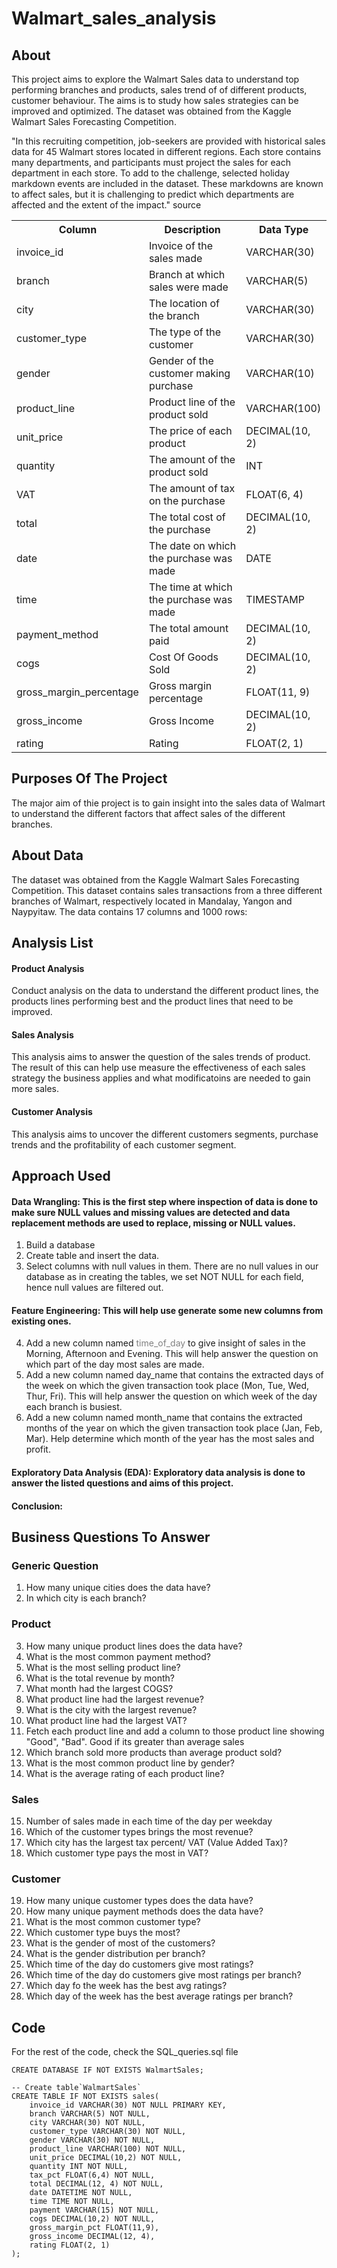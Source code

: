 # Walmart_sales_analysis

## About

This project aims to explore the Walmart Sales data to understand top performing branches and products, sales trend of of different products, customer behaviour. The aims is to study how sales strategies can be improved and optimized. The dataset was obtained from the Kaggle Walmart Sales Forecasting Competition.

"In this recruiting competition, job-seekers are provided with historical sales data for 45 Walmart stores located in different regions. Each store contains many departments, and participants must project the sales for each department in each store. To add to the challenge, selected holiday markdown events are included in the dataset. These markdowns are known to affect sales, but it is challenging to predict which departments are affected and the extent of the impact." source

<table>
    <tr>
        <th>Column</th>
        <th>Description</th>
        <th>Data Type</th>
    </tr>
    <tr>
        <td>invoice_id</td>
        <td>Invoice of the sales made</td>
        <td>VARCHAR(30)</td>
    </tr>
    <tr>
        <td>branch</td>
        <td>Branch at which sales were made</td>
        <td>VARCHAR(5)</td>
    </tr>
    <tr>
        <td>city</td>
        <td>The location of the branch</td>
        <td>VARCHAR(30)</td>
    </tr>
    <tr>
        <td>customer_type</td>
        <td>The type of the customer</td>
        <td>VARCHAR(30)</td>
    </tr>
    <tr>
        <td>gender</td>
        <td>Gender of the customer making purchase</td>
        <td>VARCHAR(10)</td>
    </tr>
    <tr>
        <td>product_line</td>
        <td>Product line of the product sold</td>
        <td>VARCHAR(100)</td>
    </tr>
    <tr>
        <td>unit_price</td>
        <td>The price of each product</td>
        <td>DECIMAL(10, 2)</td>
    </tr>
    <tr>
        <td>quantity</td>
        <td>The amount of the product sold</td>
        <td>INT</td>
    </tr>
    <tr>
        <td>VAT</td>
        <td>The amount of tax on the purchase</td>
        <td>FLOAT(6, 4)</td>
    </tr>
    <tr>
        <td>total</td>
        <td>The total cost of the purchase</td>
        <td>DECIMAL(10, 2)</td>
    </tr>
    <tr>
        <td>date</td>
        <td>The date on which the purchase was made</td>
        <td>DATE</td>
    </tr>
    <tr>
        <td>time</td>
        <td>The time at which the purchase was made</td>
        <td>TIMESTAMP</td>
    </tr>
    <tr>
        <td>payment_method</td>
        <td>The total amount paid</td>
        <td>DECIMAL(10, 2)</td>
    </tr>
    <tr>
        <td>cogs</td>
        <td>Cost Of Goods Sold</td>
        <td>DECIMAL(10, 2)</td>
    </tr>
    <tr>
        <td>gross_margin_percentage</td>
        <td>Gross margin percentage</td>
        <td>FLOAT(11, 9)</td>
    </tr>
    <tr>
        <td>gross_income</td>
        <td>Gross Income</td>
        <td>DECIMAL(10, 2)</td>
    </tr>
    <tr>
        <td>rating</td>
        <td>Rating</td>
        <td>FLOAT(2, 1)</td>
    </tr>
</table>

## Purposes Of The Project

The major aim of thie project is to gain insight into the sales data of Walmart to understand the different factors that affect sales of the different branches.

## About Data

The dataset was obtained from the Kaggle Walmart Sales Forecasting Competition. This dataset contains sales transactions from a three different branches of Walmart, respectively located in Mandalay, Yangon and Naypyitaw. The data contains 17 columns and 1000 rows:

## Analysis List

#### Product Analysis
Conduct analysis on the data to understand the different product lines, the products lines performing best and the product lines that need to be improved.

#### Sales Analysis
This analysis aims to answer the question of the sales trends of product. The result of this can help use measure the effectiveness of each sales strategy the business applies and what modificatoins are needed to gain more sales.

#### Customer Analysis
This analysis aims to uncover the different customers segments, purchase trends and the profitability of each customer segment.


## Approach Used

#### Data Wrangling: This is the first step where inspection of data is done to make sure NULL values and missing values are detected and data replacement methods are used to replace, missing or NULL values.

1. Build a database
2. Create table and insert the data.
3. Select columns with null values in them. There are no null values in our database as in creating the tables, we set NOT NULL for each field, hence null values are filtered out.

#### Feature Engineering: This will help use generate some new columns from existing ones.



4. Add a new column named  <span style="color:grey">
time_of_day
</span>to give insight of sales in the Morning, Afternoon and Evening. This will help answer the question on which part of the day most sales are made.
5. Add a new column named day_name that contains the extracted days of the week on which the given transaction took place (Mon, Tue, Wed, Thur, Fri). This will help answer the question on which week of the day each branch is busiest.
6. Add a new column named month_name that contains the extracted months of the year on which the given transaction took place (Jan, Feb, Mar). Help determine which month of the year has the most sales and profit.
   
#### Exploratory Data Analysis (EDA): Exploratory data analysis is done to answer the listed questions and aims of this project.

#### Conclusion:


## Business Questions To Answer

### Generic Question

1. How many unique cities does the data have?
2. In which city is each branch?


### Product

3. How many unique product lines does the data have?
4. What is the most common payment method?
5. What is the most selling product line?
6. What is the total revenue by month?
7. What month had the largest COGS?
8. What product line had the largest revenue?
9. What is the city with the largest revenue?
10. What product line had the largest VAT?
11. Fetch each product line and add a column to those product line showing "Good", "Bad". Good if its greater than average sales
12. Which branch sold more products than average product sold?
13. What is the most common product line by gender?
14. What is the average rating of each product line?


### Sales

15. Number of sales made in each time of the day per weekday
16. Which of the customer types brings the most revenue?
17. Which city has the largest tax percent/ VAT (Value Added Tax)?
18. Which customer type pays the most in VAT?

    
### Customer

19. How many unique customer types does the data have?
20. How many unique payment methods does the data have?
21. What is the most common customer type?
22. Which customer type buys the most?
23. What is the gender of most of the customers?
24. What is the gender distribution per branch?
25. Which time of the day do customers give most ratings?
26. Which time of the day do customers give most ratings per branch?
27. Which day fo the week has the best avg ratings?
28. Which day of the week has the best average ratings per branch?


## Code

For the rest of the code, check the SQL_queries.sql file

``` -- Create database
CREATE DATABASE IF NOT EXISTS WalmartSales;

-- Create table`WalmartSales`
CREATE TABLE IF NOT EXISTS sales(
	invoice_id VARCHAR(30) NOT NULL PRIMARY KEY,
    branch VARCHAR(5) NOT NULL,
    city VARCHAR(30) NOT NULL,
    customer_type VARCHAR(30) NOT NULL,
    gender VARCHAR(30) NOT NULL,
    product_line VARCHAR(100) NOT NULL,
    unit_price DECIMAL(10,2) NOT NULL,
    quantity INT NOT NULL,
    tax_pct FLOAT(6,4) NOT NULL,
    total DECIMAL(12, 4) NOT NULL,
    date DATETIME NOT NULL,
    time TIME NOT NULL,
    payment VARCHAR(15) NOT NULL,
    cogs DECIMAL(10,2) NOT NULL,
    gross_margin_pct FLOAT(11,9),
    gross_income DECIMAL(12, 4),
    rating FLOAT(2, 1)
);



